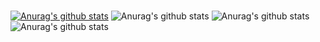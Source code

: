 ### 

<!--
**jsl0319/jsl0319** is a ✨ _special_ ✨ repository because its `README.md` (this file) appears on your GitHub profile.

Here are some ideas to get you started:

- 🔭 I’m currently working on ...
- 🌱 I’m currently learning ...
- 👯 I’m looking to collaborate on ...
- 🤔 I’m looking for help with ...
- 💬 Ask me about ...
- 📫 How to reach me: ...
- 😄 Pronouns: ...
- ⚡ Fun fact: ...
-->
[![Anurag's github stats](https://github-readme-stats.vercel.app/api?username=jsl0319)](https://github.com/anuraghazra/github-readme-stats)
![Anurag's github stats](https://github-readme-stats.vercel.app/api?username=jsl0319&show_icons=true&theme=radical)
![Anurag's github stats](https://github-readme-stats.vercel.app/api?username=jsl0319&show_icons=true)
![Anurag's github stats](https://github-readme-stats.vercel.app/api?username=jsl0319&count_private=true)
